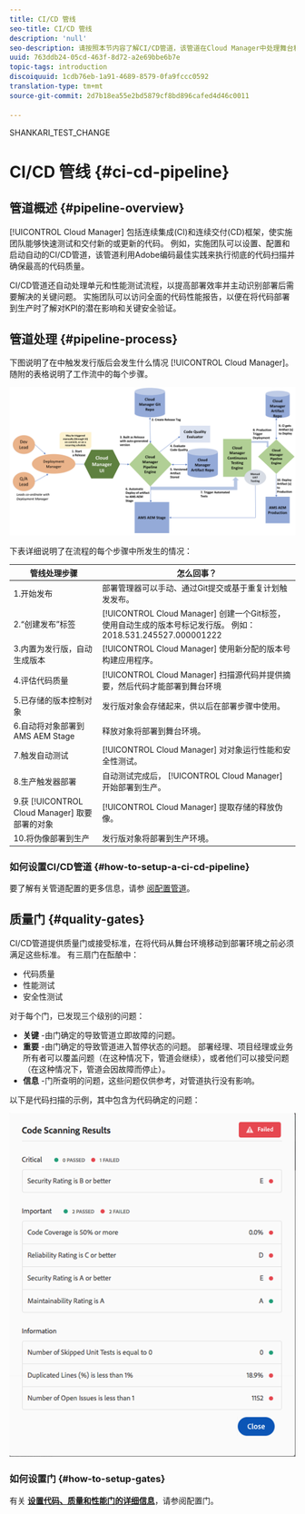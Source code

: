 ```yaml
---
title: CI/CD 管线
seo-title: CI/CD 管线
description: 'null'
seo-description: 请按照本节内容了解CI/CD管道，该管道在Cloud Manager中处理舞台和生产部署。
uuid: 763ddb24-05cd-463f-8d72-a2e69bbe6b7e
topic-tags: introduction
discoiquuid: 1cdb76eb-1a91-4689-8579-0fa9fccc0592
translation-type: tm+mt
source-git-commit: 2d7b18ea55e2bd5879cf8bd896cafed4d46c0011

---
```


SHANKARI_TEST_CHANGE
# CI/CD 管线 {#ci-cd-pipeline}

## 管道概述 {#pipeline-overview}

[!UICONTROL Cloud Manager] 包括连续集成(CI)和连续交付(CD)框架，使实施团队能够快速测试和交付新的或更新的代码。 例如，实施团队可以设置、配置和启动自动的CI/CD管道，该管道利用Adobe编码最佳实践来执行彻底的代码扫描并确保最高的代码质量。

CI/CD管道还自动处理单元和性能测试流程，以提高部署效率并主动识别部署后需要解决的关键问题。 实施团队可以访问全面的代码性能报告，以便在将代码部署到生产时了解对KPI的潜在影响和关键安全验证。

## 管道处理 {#pipeline-process}

下图说明了在中触发发行版后会发生什么情况 [!UICONTROL Cloud Manager]。 随附的表格说明了工作流中的每个步骤。

![](assets/screen_shot_2018-05-30at82457pm.png)

下表详细说明了在流程的每个步骤中所发生的情况：

| 管线处理步骤 | 怎么回事？ |
|---|---|
| 1.开始发布 | 部署管理器可以手动、通过Git提交或基于重复计划触发发布。 |
| 2.“创建发布”标签 | [!UICONTROL Cloud Manager] 创建一个Git标签，使用自动生成的版本号标记发行版。 例如：2018.531.245527.000001222 |
| 3.内置为发行版，自动生成版本 | [!UICONTROL Cloud Manager] 使用新分配的版本号构建应用程序。 |
| 4.评估代码质量 | [!UICONTROL Cloud Manager] 扫描源代码并提供摘要，然后代码才能部署到舞台环境 |
| 5.已存储的版本控制对象 | 发行版对象会存储起来，供以后在部署步骤中使用。 |
| 6.自动将对象部署到AMS AEM Stage | 释放对象将部署到舞台环境。 |
| 7.触发自动测试 | [!UICONTROL Cloud Manager] 对对象运行性能和安全性测试。 |
| 8.生产触发器部署 | 自动测试完成后， [!UICONTROL Cloud Manager] 开始部署到生产。 |
| 9.获 [!UICONTROL Cloud Manager] 取要部署的对象 | [!UICONTROL Cloud Manager] 提取存储的释放伪像。 |
| 10.将伪像部署到生产 | 发行版对象将部署到生产环境。 |

### 如何设置CI/CD管道 {#how-to-setup-a-ci-cd-pipeline}

要了解有关管道配置的更多信息，请参 [阅配置管道](configuring-pipeline.md)。

## 质量门 {#quality-gates}

CI/CD管道提供质量门或接受标准，在将代码从舞台环境移动到部署环境之前必须满足这些标准。 有三扇门在酝酿中：

* 代码质量
* 性能测试
* 安全性测试

对于每个门，已发现三个级别的问题：

* **关键** -由门确定的导致管道立即故障的问题。
* **重要** -由门确定的导致管道进入暂停状态的问题。 部署经理、项目经理或业务所有者可以覆盖问题（在这种情况下，管道会继续），或者他们可以接受问题（在这种情况下，管道会因故障而停止）。
* **信息** -门所查明的问题，这些问题仅供参考，对管道执行没有影响。

以下是代码扫描的示例，其中包含为代码确定的问题：

![](assets/quality-gate-failed.png)

### 如何设置门 {#how-to-setup-gates}

有关 **[设置代码、质量和性能门的详细信息](configuring-pipeline.md)**，请参阅配置门。
